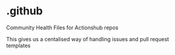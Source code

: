 # .github

Community Health Files for Actionshub repos

This gives us a centalised way of handling issues and pull request templates
